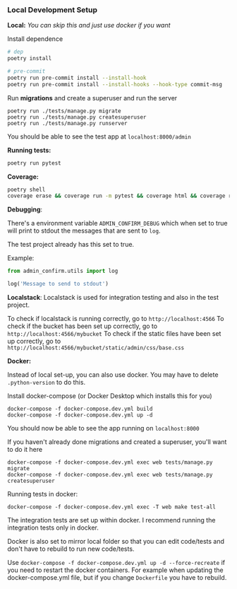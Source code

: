 ### Local Development Setup

**Local:**
_You can skip this and just use docker if you want_

Install dependence

```bash
# dep
poetry install

# pre-commit
poetry run pre-commit install --install-hook
poetry run pre-commit install --install-hooks --hook-type commit-msg

```

Run **migrations** and create a superuser and run the server

```
poetry run ./tests/manage.py migrate
poetry run ./tests/manage.py createsuperuser
poetry run ./tests/manage.py runserver
```

You should be able to see the test app at `localhost:8000/admin`

**Running tests:**

```sh
poetry run pytest
```

**Coverage:**
```sh
poetry shell
coverage erase && coverage run -m pytest && coverage html && coverage report -m
```


**Debugging**:

There's a environment variable `ADMIN_CONFIRM_DEBUG` which when set to true will print to stdout the messages that are sent to `log`.

The test project already has this set to true.

Example:

```py
from admin_confirm.utils import log

log('Message to send to stdout')
```

**Localstack**:
Localstack is used for integration testing and also in the test project.

To check if localstack is running correctly, go to `http://localhost:4566`
To check if the bucket has been set up correctly, go to `http://localhost:4566/mybucket`
To check if the static files have been set up correctly, go to `http://localhost:4566/mybucket/static/admin/css/base.css`

**Docker:**

Instead of local set-up, you can also use docker. You may have to delete `.python-version` to do this.

Install docker-compose (or Docker Desktop which installs this for you)

```
docker-compose -f docker-compose.dev.yml build
docker-compose -f docker-compose.dev.yml up -d
```

You should now be able to see the app running on `localhost:8000`

If you haven't already done migrations and created a superuser, you'll want to do it here

```
docker-compose -f docker-compose.dev.yml exec web tests/manage.py migrate
docker-compose -f docker-compose.dev.yml exec web tests/manage.py createsuperuser
```

Running tests in docker:

```
docker-compose -f docker-compose.dev.yml exec -T web make test-all
```

The integration tests are set up within docker. I recommend running the integration tests only in docker.

Docker is also set to mirror local folder so that you can edit code/tests and don't have to rebuild to run new code/tests.

Use `docker-compose -f docker-compose.dev.yml up -d --force-recreate` if you need to restart the docker containers. For example when updating the docker-compose.yml file, but if you change `Dockerfile` you have to rebuild.

